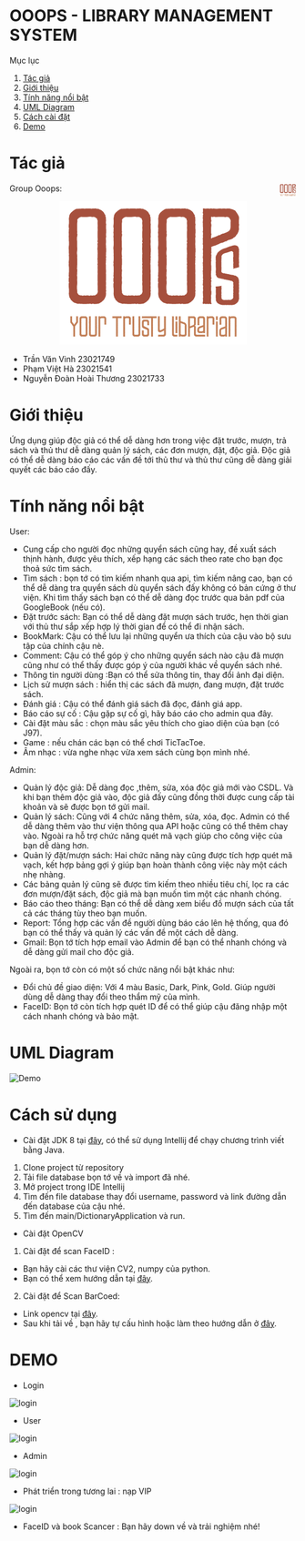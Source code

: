 
# OOOPS - LIBRARY MANAGEMENT SYSTEM
Mục lục
1. [Tác giả](#author)
2. [Giới thiệu](#introduction)
3. [Tính năng nổi bật](#features)
4. [UML Diagram](#uml)
5. [Cách cài đặt](#user-guide)
6. [Demo](#demo)
# Tác giả <a name="author"></a>

Group Ooops:  <img src="src/main/resources/image/icon/Logo.png" alt="Image" width="30" align="right" />

<p align="center">
  <img src="src/main/resources/image/icon/Logo.png" alt="Centered Image"/>
</p>

- Trần Văn Vinh 23021749
- Phạm Việt Hà 23021541
- Nguyễn Đoàn Hoài Thương 23021733

# Giới thiệu <a name="introduction"></a>
Ứng dụng giúp độc giả có thể dễ dàng hơn trong việc đặt trước, mượn, trả sách và thủ thư dễ dàng quản lý sách, các đơn mượn, đặt, độc giả. Độc giả có thể dễ dàng báo cáo các vấn đề tới thủ thư và thủ thư cũng dễ dàng giải quyết các báo cáo đấy.

# Tính năng nổi bật <a name="features"></a>
User:
- Cung cấp cho người đọc những quyển sách cũng hay, đề xuất sách thịnh hành, được yêu thích, xếp hạng các sách theo rate cho bạn đọc thoả sức tìm sách.
- Tìm sách : bọn tớ có tìm kiếm nhanh qua api, tìm kiếm nâng cao, bạn có thể dễ dàng tra quyển sách dù quyển sách đấy không có bản cứng ở thư viện. Khi tìm thấy sách bạn có thể dễ dàng đọc trước qua bản pdf của GoogleBook (nếu có).
- Đặt trước sách: Bạn có thể dễ dàng đặt mượn sách trước, hẹn thời gian với thủ thư sắp xếp hợp lý thời gian để có thể đi nhận sách.
- BookMark: Cậu có thể lưu lại những quyển ưa thích của cậu vào bộ sưu tập của chính cậu nè.
- Comment: Cậu có thể góp ý cho những quyển sách nào cậu đã mượn cũng như có thể thấy được góp ý của người khác về quyển sách nhé.
- Thông tin người dùng :Bạn có thể sửa thông tin, thay đổi ảnh đại diện.
- Lịch sử mượn sách : hiển thị các sách đã mượn, đang mượn, đặt trước sách.
- Đánh giá : Cậu có thể đánh giá sách đã đọc, đánh giá app.
- Báo cáo sự cố : Cậu gặp sự cố gì, hãy báo cáo cho admin qua đây.
- Cài đặt màu sắc : chọn màu sắc yêu thích cho giao diện của bạn (có J97).
- Game : nếu chán các bạn có thể chơi TicTacToe.
- Âm nhạc : vừa nghe nhạc vừa xem sách cùng bọn mình nhé.

Admin:
- Quản lý độc giả: Dễ dàng đọc ,thêm, sửa, xóa độc giả mới vào CSDL. Và khi bạn thêm độc giả vào, độc giả đấy cũng đồng thời được cung cấp tài khoản và sẽ được bọn tớ gửi mail.
- Quản lý sách: Cũng với 4 chức năng thêm, sửa, xóa, đọc. Admin có thể dễ dàng thêm vào thư viện thông qua API hoặc cũng có thể thêm chay vào. Ngoài ra hỗ trợ chức năng quét mã vạch giúp cho công việc của bạn dễ dàng hơn.
- Quản lý đặt/mượn sách: Hai chức năng này cũng được tích hợp quét mã vạch, kết hợp bảng gợi ý giúp bạn hoàn thành công việc này một cách nhẹ nhàng.
- Các bảng quản lý cũng sẽ được tìm kiếm theo nhiều tiêu chí, lọc ra các đơn mượn/đặt sách, độc giả mà bạn muốn tìm một các nhanh chóng.
- Báo cáo theo tháng: Bạn có thể dễ dàng xem biểu đồ mượn sách của tất cả các tháng tùy theo bạn muốn.
- Report: Tổng hợp các vấn đề người dùng báo cáo lên hệ thống, qua đó bạn có thể thấy và quản lý các vấn đề một cách dễ dàng.
- Gmail: Bọn tớ tích hợp email vào Admin để bạn có thể nhanh chóng và dễ dàng gửi mail cho độc giả.

Ngoài ra, bọn tớ còn có một số chức năng nổi bật khác như:
- Đổi chủ đề giao diện: Với 4 màu Basic, Dark, Pink, Gold. Giúp người dùng dễ dàng thay đổi theo thẩm mỹ của mình.
- FaceID: Bọn tớ còn tích hợp quét ID để có thể giúp cậu đăng nhập một cách nhanh chóng và bảo mật.

# UML Diagram <a name="uml"></a>
![Demo](diagram/main.png)

# Cách sử dụng <a name="user-guide"></a>
* Cài đặt JDK 8 tại [đây](https://www.oracle.com/java/technologies/javase/javase8-archive-downloads.html), có thể sử dụng Intellij để chạy chương trình viết bằng Java.
1. Clone project từ repository
2. Tải file database bọn tớ về và import đã nhé.
3. Mở project trong IDE Intellij 
4. Tìm đến file database thay đổi username, password và link đường dẫn đến database của cậu nhé. 
5. Tìm đến main/DictionaryApplication và run.

* Cài đặt OpenCV 
1. Cài đặt để scan FaceID :
- Bạn hãy cài các thư viện CV2, numpy của python.
- Bạn có thể xem hướng dẫn tại [đây](https://www.youtube.com/watch?v=KwUMAx_ipOk&t=491s).
2. Cài đặt để Scan BarCoed: 
- Link opencv tại [đây](https://opencv.org/releases/).
- Sau khi tải về , bạn hãy tự cấu hình hoặc làm theo hướng dẫn ở [đây](https://docs.google.com/document/d/1FxaHaLGKOYtVmnnE-fxTZHGzhJbVd94J2fnf_ncPfK4/edit?usp=sharing).

# DEMO <a name="demo"></a>

* Login

![login](https://drive.google.com/uc?id=1Ew0F191wNPKPuUvkakA3cB9HYHwk3e3u)

* User

![login](https://drive.google.com/uc?id=11BFTUEcqnS3--fssb-84D2L2FHDzYUcC)

* Admin

![login](https://drive.google.com/uc?id=1tDjWxD-jCFHYqnLBxzjhHY4WS9DXIVk_)

* Phát triển trong tương lai : nạp VIP

![login](https://drive.google.com/uc?id=1iLwfzJpJUzg7FxOyGZsPhZfqQURHMLhb)

* FaceID và book Scancer : Bạn hãy down về và trải nghiệm nhé!

